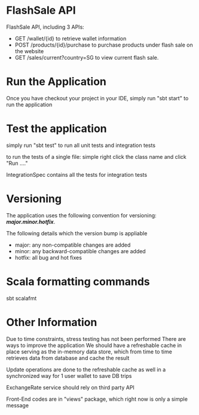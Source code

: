 # FlashSale API

FlashSale API, including 3 APIs:

- GET /wallet/{id} to retrieve wallet information
- POST /products/{id}/purchase to purchase products under flash sale on the website
- GET /sales/current?country=SG to view current flash sale.

# Run the Application
Once you have checkout your project in your IDE,
simply run "sbt start" to run the application

# Test the application
simply run "sbt test" to run all unit tests and integration tests

to run the tests of a single file:
simple right click the class name and click "Run ...."

IntegrationSpec contains all the tests for integration tests

# Versioning
The application uses the following convention for versioning: **_major.minor.hotfix_**.

The following details which the version bump is appliable
- major: any non-compatible changes are added
- minor: any backward-compatible changes are added
- hotfix: all bug and hot fixes

# Scala formatting commands
sbt scalafmt

# Other Information
Due to time constraints, stress testing has not been performed
There are ways to improve the application
We should have a refreshable cache in place serving as the in-memory data store,
which from time to time retrieves data from database and cache the result

Update operations are done to the refreshable cache as well in a synchronized way for 1 user wallet to save DB trips

ExchangeRate service should rely on third party API

Front-End codes are in "views" package, which right now is only a simple message
